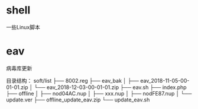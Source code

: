 # shell
一些Linux脚本

# eav
病毒库更新

目录结构：
soft/list
├── 8002.reg
├── eav_bak
│   ├── eav_2018-11-05-00-01-01.zip
│   └── eav_2018-12-03-00-01-01.zip
├── eav.sh
├── index.php
├── offline
│   ├── nod04AC.nup
│   ├── xxx.nup
│   ├── nodFE87.nup
│   └── update.ver
├── offline_update_eav.zip
└── update_eav.sh
